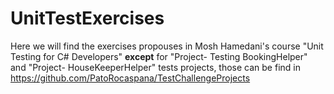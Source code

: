 # UnitTestExercises

Here we will find the exercises propouses in Mosh Hamedani's course "Unit Testing for C# Developers" **except** for "Project- Testing BookingHelper" and "Project- HouseKeeperHelper" tests projects, those can be find in https://github.com/PatoRocaspana/TestChallengeProjects 
